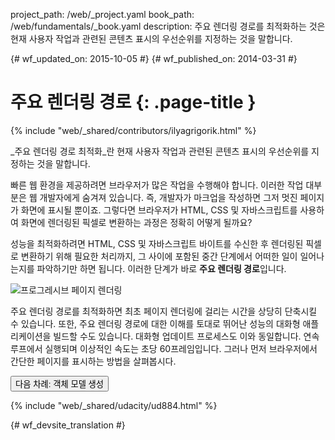 project_path: /web/_project.yaml
book_path: /web/fundamentals/_book.yaml
description: 주요 렌더링 경로를 최적화하는 것은 현재 사용자 작업과 관련된 콘텐츠 표시의 우선순위를 지정하는 것을 말합니다.

{# wf_updated_on: 2015-10-05 #}
{# wf_published_on: 2014-03-31 #}

# 주요 렌더링 경로 {: .page-title }

{% include "web/_shared/contributors/ilyagrigorik.html" %}


_주요 렌더링 경로 최적화_란 현재 사용자 작업과 관련된 콘텐츠 표시의
우선순위를 지정하는 것을 말합니다.

빠른 웹 환경을 제공하려면 브라우저가 많은 작업을 수행해야 합니다. 이러한 작업
대부분은 웹 개발자에게 숨겨져 있습니다. 즉, 개발자가 마크업을 작성하면 그저 멋진
페이지가 화면에 표시될 뿐이죠. 그렇다면 브라우저가
HTML, CSS 및 자바스크립트를 사용하여 화면에 렌더링된 픽셀로 변환하는 과정은 정확히 어떻게 될까요?

성능을 최적화하려면 HTML, CSS 및 자바스크립트 바이트를 수신한 후
렌더링된 픽셀로 변환하기 위해 필요한 처리까지, 그 사이에 포함된 중간 단계에서
어떠한 일이 일어나는지를 파악하기만 하면 됩니다. 이러한 단계가 바로
**주요 렌더링 경로**입니다.

<img src="images/progressive-rendering.png"  alt="프로그레시브 페이지 렌더링">

주요 렌더링 경로를 최적화하면 최초 페이지 렌더링에 걸리는 시간을
상당히 단축시킬 수 있습니다. 또한, 주요
렌더링 경로에 대한 이해를 토대로 뛰어난 성능의 대화형 애플리케이션을
빌드할 수도 있습니다. 대화형 업데이트 프로세스도 이와 동일합니다. 연속 루프에서 실행되며 이상적인 속도는 초당 60프레임입니다. 그러나 먼저 브라우저에서 간단한 페이지를 표시하는 방법을 살펴봅시다.

<a href="constructing-the-object-model" class="gc-analytics-event"
    data-category="CRP" data-label="Next / Constructing the Object Model">
  <button>다음 차례: 객체 모델 생성</button>
</a>

{% include "web/_shared/udacity/ud884.html" %}


{# wf_devsite_translation #}
